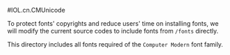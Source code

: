 #IOL.cn.CMUnicode

To protect fonts' copyrights and reduce users' time on installing fonts, we will modify the current source codes to include fonts from ``/fonts`` directly.

This directory includes all fonts required of the ``Computer Modern`` font family.
